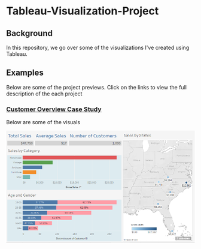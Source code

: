 # Tableau-Visualization-Project

## Background
In this repository, we go over some of the visualizations I've created using Tableau. 

## Examples
Below are some of the project previews. Click on the links to view the full description of the each project
### [Customer Overview Case Study](https://github.com/mayorofdata/Tableau-Visualization-Project/tree/master/Customer%20Overview%20Case%20Study)
Below are some of the visuals

![Image of t1](https://github.com/mayorofdata/Tableau-Visualization-Project/blob/master/Customer%20Overview%20Case%20Study/t1.PNG)

